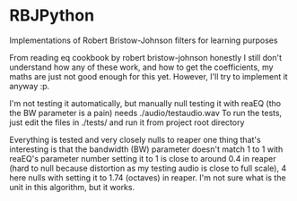 # RBJPython
Implementations of Robert Bristow-Johnson filters for learning purposes

From reading eq cookbook by robert bristow-johnson
honestly I still don't understand how any of these work, and how to get the coefficients, my maths are just not good enough for this yet. However, I'll try to implement it anyway :p.


I'm not testing it automatically, but manually null testing it with reaEQ (tho the BW parameter is a pain)
needs ./audio/testaudio.wav 
To run the tests, just edit the files in ./tests/ and run it from project root directory


Everything is tested and very closely nulls to reaper
one thing that's interesting is that the bandwidth (BW) parameter doesn't match 1 to 1 with reaEQ's parameter number
setting it to 1 is close to around 0.4 in reaper (hard to null because distortion as my testing audio is close to full scale), 4 here nulls with setting it to 1.74 (octaves) in reaper.
I'm not sure what is the unit in this algorithm, but it works.
